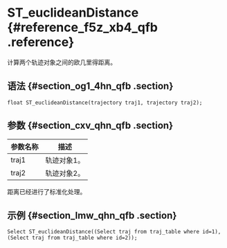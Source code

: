 # ST\_euclideanDistance {#reference_f5z_xb4_qfb .reference}

计算两个轨迹对象之间的欧几里得距离。

## 语法 {#section_og1_4hn_qfb .section}

```
float ST_euclideanDistance(trajectory traj1, trajectory traj2);
```

## 参数 {#section_cxv_qhn_qfb .section}

|参数名称|描述|
|----|--|
|traj1|轨迹对象1。|
|traj2|轨迹对象2。|

距离已经进行了标准化处理。

## 示例 {#section_lmw_qhn_qfb .section}

```
Select ST_euclideanDistance((Select traj from traj_table where id=1), (Select traj from traj_table where id=2));
```

